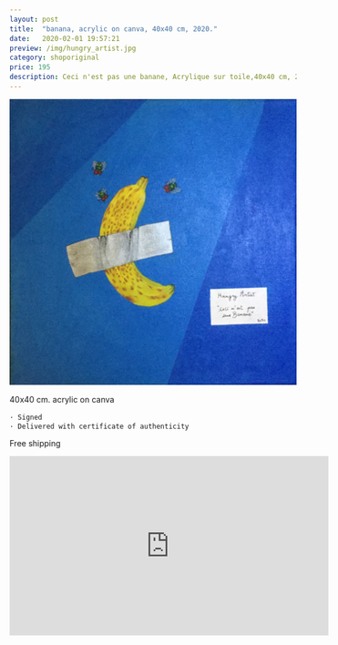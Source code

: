 ```yaml
---
layout: post
title:  "banana, acrylic on canva, 40x40 cm, 2020."
date:   2020-02-01 19:57:21
preview: /img/hungry_artist.jpg
category: shoporiginal
price: 195
description: Ceci n'est pas une banane, Acrylique sur toile,40x40 cm, 2020.
---
```


![Picture 1](/img/hungry_artist.jpg) 

40x40 cm. acrylic on canva


    · Signed
    · Delivered with certificate of authenticity
    
    
Free shipping 

<iframe width="560" height="315" src="https://www.youtube.com/embed/v3HC75JxsXg" frameborder="0" allow="accelerometer; autoplay; encrypted-media; gyroscope; picture-in-picture" allowfullscreen></iframe>


<div id="paypal-button-container"></div>

<script type="text/javascript">
    var price = 195;
    var description= "Ceci n'est pas une banane, Acrylique sur toile,40x40 cm, 2020";
</script>

